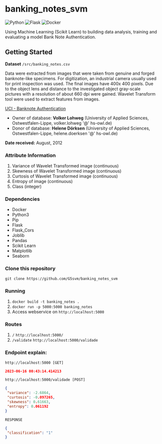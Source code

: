 # banking_notes_svm

![Python](https://img.shields.io/badge/Python-3776AB?style=for-the-badge&logo=python&logoColor=white)
![Flask](https://img.shields.io/badge/Flask-%157F1F.svg?style=for-the-badge&logo=flask&logoColor=white)
![Docker](https://img.shields.io/badge/Docker-%23316192.svg?style=for-the-badge&logo=docker&logoColor=white)

Using Machine Learning (Scikit Learn) to building data analysis, training and evaluating a model Bank Note Authentication.

## Getting Started

**Dataset** ```/src/banking_notes.csv```

Data were extracted from images that were taken from genuine and forged banknote-like specimens. For digitization, an industrial camera usually used for print inspection was used. The final images have 400x 400 pixels. Due to the object lens and distance to the investigated object gray-scale pictures with a resolution of about 660 dpi were gained. Wavelet Transform tool were used to extract features from images.

[UCI - Banknote Authentication](https://archive.ics.uci.edu/ml/datasets/banknote+authentication#)

- Owner of database: **Volker Lohweg** (University of Applied Sciences, Ostwestfalen-Lippe, volker.lohweg '@' hs-owl.de)
- Donor of database: **Helene Dörksen** (University of Applied Sciences, Ostwestfalen-Lippe, helene.doerksen '@' hs-owl.de)

**Date received:** August, 2012

### Attribute Information

  1. Variance of Wavelet Transformed image (continuous)
  2. Skewness of Wavelet Transformed image (continuous)
  3. Curtosis of Wavelet Transformed image (continuous)
  4. Entropy of image (continuous)
  5. Class (integer)

### Dependencies

- Docker
- Python3
- Pip
- Flask
- Flask_Cors
- Joblib
- Pandas
- Scikit Learn
- Matplotlib
- Seaborn

### Clone this repository

```git clone https://github.com/G5svm/banking_notes_svm```

### Running

1. ```docker build -t banking_notes .```
2. ```docker run -p 5000:5000 banking_notes```
3. Access webservice on ```http://localhost:5000```

### Routes

1. ```/``` ```http://localhost:5000/```
2. ```/validate``` ```http://localhost:5000/validade```

### Endpoint explain: 

```http://localhost:5000 [GET]```

```json
2023-06-16 00:43:14.414213
````

```http://localhost:5000/validade [POST]```

```json
{
 "variance": -2.6864,
 "curtosis": -0.097265,
 "skewness": 0.61663,
 "entropy": 0.061192
}
```

```RESPONSE```

```json
{
 "classification": "1"
}
```
